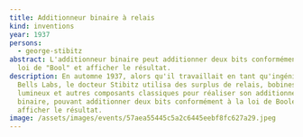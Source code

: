 ```yaml
---
title: Additionneur binaire à relais
kind: inventions
year: 1937
persons:
  - george-stibitz
abstract: L'additionneur binaire peut additionner deux bits conformément à la
  loi de "Bool" et afficher le résultat.
description: En automne 1937, alors qu'il travaillait en tant qu'ingénieur chez
  Bells Labs, le docteur Stibitz utilisa des surplus de relais, bobines, voyants
  lumineux et autres composants classiques pour réaliser son additionneur
  binaire, pouvant additionner deux bits conformément à la loi de Boole et
  afficher le résultat.
image: /assets/images/events/57aea55445c5a2c6445eebf8fc627a29.jpeg
---
```

